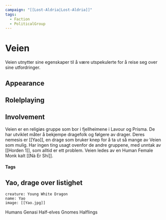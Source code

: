 ```yaml
---
campaign: "[[Lost-Aldria|Lost-Aldria]]"
tags:
  - Faction
  - PoliticalGroup
---
```

# Veien
 Veien utnytter sine egenskaper til å være utspekulerte for å reise seg over sine utfordringer.
## Appearance
## Rolelplaying
## Involvement
Veien er en religiøs gruppe som bor i fjellheimene i Lavour og Prisma. De har utviklet måter å bekjempe dragefolk og følgere av drager. Deres nemesis er [[Yao]], en drage som bruker knep for å ta ut så mange av Veien som mulig. Har ingen ting usagt ovenfor de andre gruppene, med unntak av [[Horden 1]], som alltid er ett problem.
Veien ledes av en Human Female Monk kalt [[Nà Er Shí]].
#### Tags

## Yao, drage over listighet
```statblock
creature: Young White Dragon
name: Yao
image: [[Yao.jpg]]

```
Humans
Genasi
Half-elves
Gnomes
Halflings
